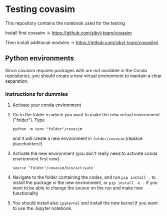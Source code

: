 # Testing covasim 

This repository contains the notebook used for the testing

Install first covasim -> https://github.com/sibyl-team/covasim

Then install additional modules -> https://github.com/sibyl-team/covasibyl

## Python environments

Since covasim requires packages with are not available in the Conda repositories,
you should create a new virtual environment to mantain a clear separation.

### Instructions for dummies

1. Activate your conda environment

2. Go to the folder in which you want to make the new virtual environment ("folder"). Type 
    ```
    python -m venv "folder"/covasim
    ```
    and it will create a new environment in `folder/covasim` (replace placeholders!)

3. Activate the new environment (you don't really need to activate conda environment first now)
    ```
    source "folder"/covasim/bin/activate
    ```
4. Navigate to the folder containing the codes, and run `pip install .` to install the package in the new environment,
or `pip install -e .` if you want to be able to change the source on the run and make new functionality

5. You should install also `ipykernel` and install the new kernel if you want to use the Jupyter notebook.
